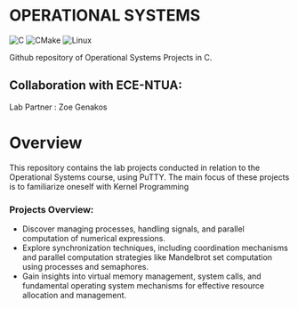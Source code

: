 # OPERATIONAL SYSTEMS 

![C](https://img.shields.io/badge/c-%2300599C.svg?style=for-the-badge&logo=c&logoColor=white)
![CMake](https://img.shields.io/badge/CMake-%23008FBA.svg?style=for-the-badge&logo=cmake&logoColor=white)
![Linux](https://img.shields.io/badge/Linux-FCC624?style=for-the-badge&logo=linux&logoColor=black)

Github repository of Operational Systems Projects in C.

## Collaboration with ECE-NTUA:
Lab Partner : Zoe Genakos

# Overview
This repository contains the lab projects conducted in relation to the Operational Systems course, using PuTTY. 
The main focus of these projects is to familiarize oneself with Kernel Programming

### Projects Overview:
- Discover managing processes, handling signals, and parallel computation of numerical expressions.
- Explore synchronization techniques, including coordination mechanisms and parallel computation strategies like Mandelbrot set computation using processes and semaphores.
- Gain insights into virtual memory management, system calls, and fundamental operating system mechanisms for effective resource allocation and management.